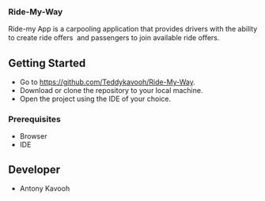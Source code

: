 ### Ride-My-Way

Ride-my App is a carpooling application that provides drivers with the ability to create ride oﬀers  and passengers  to join available ride oﬀers. 

## Getting Started

* Go to https://github.com/Teddykavooh/Ride-My-Way.
* Download or clone the repository to your local machine.
* Open the project using the IDE of your choice.

### Prerequisites

* Browser
* IDE

## Developer

* Antony Kavooh